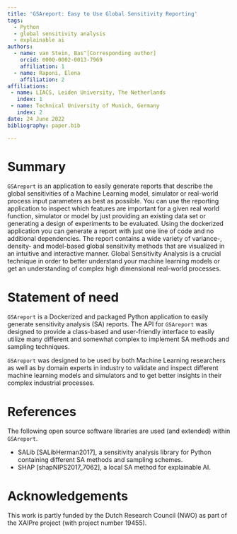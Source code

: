 ```yaml
---
title: 'GSAreport: Easy to Use Global Sensitivity Reporting'
tags:
  - Python
  - global sensitivity analysis
  - explainable ai
authors:
  - name: van Stein, Bas^[Corresponding author]
    orcid: 0000-0002-0013-7969
    affiliation: 1
  - name: Raponi, Elena
    affiliation: 2
affiliations:
 - name: LIACS, Leiden University, The Netherlands
   index: 1
 - name: Technical University of Munich, Germany
   index: 2
date: 24 June 2022
bibliography: paper.bib

---
```


# Summary

`GSAreport` is an application to easily generate reports that describe the global sensitivities of a Machine Learning model, simulator or real-world process input parameters as best as possible. 
You can use the reporting application to inspect which features are important for a given real world function, simulator or model by just providing an existing data set or generating a design of experiments to be evaluated. Using the dockerized application you can generate a report with just one line of code and no additional dependencies. The report contains a wide variety of variance-, density- and model-based global sensitivity methods that are visualized in an intuitive and interactive manner.
Global Sensitivity Analysis is a crucial technique in order to better understand your machine learning models or get an understanding of complex high dimensional real-world processes.

# Statement of need

`GSAreport` is a Dockerized and packaged Python application to easily generate sensitivity analysis (SA) reports.
The API for `GSAreport` was designed to provide a class-based and user-friendly interface to easily utilize many different
and somewhat complex to implement SA methods and sampling techniques.

`GSAreport` was designed to be used by both Machine Learning researchers as well as by domain experts in industry to validate
and inspect different machine learning models and simulators and to get better insights in their complex industrial processes.

# References

The following open source software libraries are used (and extended) within `GSAreport`.

- SALib [SALibHerman2017], a sensitivity analysis library for Python containing different SA methods and sampling schemes.  
- SHAP [shapNIPS2017_7062], a local SA method for explainable AI.

# Acknowledgements

This work is partly funded by the Dutch Research Council (NWO) as part of the XAIPre project (with project number 19455).

